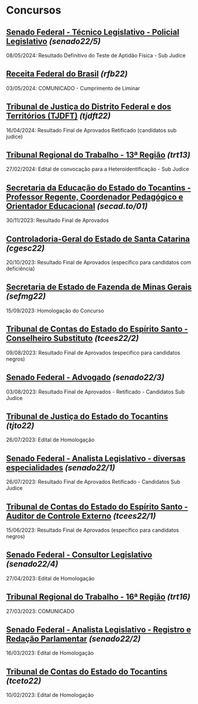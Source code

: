 # Concursos

## [Senado Federal - Técnico Legislativo - Policial Legislativo](./senado22-5/) *(senado22/5)*
08/05/2024: Resultado Definitivo do Teste de Aptidão Física - Sub Judice

## [Receita Federal do Brasil](./rfb22/) *(rfb22)*
03/05/2024: COMUNICADO - Cumprimento de Liminar

## [Tribunal de Justiça do Distrito Federal e dos Territórios (TJDFT)](./tjdft22/) *(tjdft22)*
16/04/2024: Resultado Final de Aprovados Retificado (candidatos sub judice)

## [Tribunal Regional do Trabalho - 13ª Região](./trt13/) *(trt13)*
27/02/2024: Edital de convocação para a Heteroidentificação - Sub Judice

## [Secretaria da Educação do Estado do Tocantins - Professor Regente, Coordenador Pedagógico e Orientador Educacional](./secad.to-01/) *(secad.to/01)*
30/11/2023: Resultado Final de Aprovados

## [Controladoria-Geral do Estado de Santa Catarina](./cgesc22/) *(cgesc22)*
20/10/2023: Resultado Final de Aprovados (específico para candidatos com deficiência)

## [Secretaria de Estado de Fazenda de Minas Gerais](./sefmg22/) *(sefmg22)*
15/09/2023: Homologação do Concurso

## [Tribunal de Contas do Estado do Espírito Santo - Conselheiro Substituto](./tcees22-2/) *(tcees22/2)*
09/08/2023: Resultado Final de Aprovados (específico para candidatos negros)

## [Senado Federal - Advogado](./senado22-3/) *(senado22/3)*
03/08/2023: Resultado Final de Aprovados - Retificado - Candidatos Sub Judice

## [Tribunal de Justiça do Estado do Tocantins](./tjto22/) *(tjto22)*
26/07/2023: Edital de Homologação

## [Senado Federal - Analista Legislativo - diversas especialidades](./senado22-1/) *(senado22/1)*
26/07/2023: Resultado Final de Aprovados Retificado - Candidatos Sub Judice

## [Tribunal de Contas do Estado do Espírito Santo - Auditor de Controle Externo](./tcees22-1/) *(tcees22/1)*
15/06/2023: Resultado Final de Aprovados (específico para candidatos negros)

## [Senado Federal - Consultor Legislativo](./senado22-4/) *(senado22/4)*
27/04/2023: Edital de Homologação

## [Tribunal Regional do Trabalho - 16ª Região](./trt16/) *(trt16)*
27/03/2023: COMUNICADO

## [Senado Federal - Analista Legislativo - Registro e Redação Parlamentar](./senado22-2/) *(senado22/2)*
16/03/2023: Edital de Homologação

## [Tribunal de Contas do Estado do Tocantins](./tceto22/) *(tceto22)*
10/02/2023: Edital de Homologação
